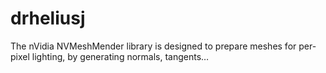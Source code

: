 # drheliusj
The nVidia NVMeshMender library is designed to prepare meshes for per-pixel lighting, by generating normals, tangents…
